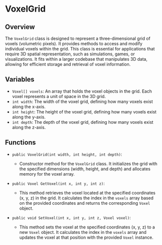 # VoxelGrid

## Overview
The `VoxelGrid` class is designed to represent a three-dimensional grid of voxels (volumetric pixels). It provides methods to access and modify individual voxels within the grid. This class is essential for applications that require 3D spatial representation, such as simulations, games, or visualizations. It fits within a larger codebase that manipulates 3D data, allowing for efficient storage and retrieval of voxel information.

## Variables
- `Voxel[] voxels`: An array that holds the voxel objects in the grid. Each voxel represents a unit of space in the 3D grid.
- `int width`: The width of the voxel grid, defining how many voxels exist along the x-axis.
- `int height`: The height of the voxel grid, defining how many voxels exist along the y-axis.
- `int depth`: The depth of the voxel grid, defining how many voxels exist along the z-axis.

## Functions
- `public VoxelGrid(int width, int height, int depth)`: 
  - Constructor method for the `VoxelGrid` class. It initializes the grid with the specified dimensions (width, height, and depth) and allocates memory for the voxel array.

- `public Voxel GetVoxel(int x, int y, int z)`:
  - This method retrieves the voxel located at the specified coordinates (x, y, z) in the grid. It calculates the index in the `voxels` array based on the provided coordinates and returns the corresponding `Voxel` object.

- `public void SetVoxel(int x, int y, int z, Voxel voxel)`:
  - This method sets the voxel at the specified coordinates (x, y, z) to a new `Voxel` object. It calculates the index in the `voxels` array and updates the voxel at that position with the provided `Voxel` instance.
